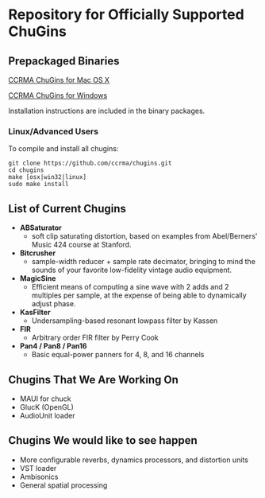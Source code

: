 Repository for Officially Supported ChuGins
==

Prepackaged Binaries
--
[CCRMA ChuGins for Mac OS X](https://github.com/downloads/ccrma/chugins/chugins-mac-2012-10-16.tgz)

[CCRMA ChuGins for Windows](https://github.com/downloads/ccrma/chugins/chugins-windows-2012-10-16.zip)

Installation instructions are included in the binary packages. 

### Linux/Advanced Users
To compile and install all chugins:

    git clone https://github.com/ccrma/chugins.git
    cd chugins
    make [osx|win32|linux]
    sudo make install

List of Current Chugins
--

- **ABSaturator**
  - soft clip saturating distortion, based on examples from Abel/Berners' Music 424 course at Stanford.
- **Bitcrusher**
  - sample-width reducer + sample rate decimator, bringing to mind the sounds of your favorite low-fidelity vintage audio equipment.
- **MagicSine**
  - Efficient means of computing a sine wave with 2 adds and 2 multiples per sample, at the expense of being able to dynamically adjust phase.
- **KasFilter**
  - Undersampling-based resonant lowpass filter by Kassen
- **FIR**
  - Arbitrary order FIR filter by Perry Cook
- **Pan4 / Pan8 / Pan16**
  - Basic equal-power panners for 4, 8, and 16 channels

Chugins That We Are Working On
--
- MAUI for chuck
- GlucK (OpenGL)
- AudioUnit loader

Chugins We would like to see happen
--
- More configurable reverbs, dynamics processors, and distortion units
- VST loader
- Ambisonics
- General spatial processing
